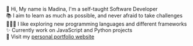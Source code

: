 🌸 Hi, My name is Madina, I'm a self-taught Software Developer <br /> 
📚 I aim to learn as much as possible, and never afraid to take challenges <br />
👩🏻‍💻 I like exploring new programming languages and different frameworks <br />
✨ Currently work on JavaScript and Python projects <br />
💜 Visit my [personal portfolio website](https://portfolio-madina.netlify.app/)

<!---
madina0801/madina0801 is a ✨ special ✨ repository because its `README.md` (this file) appears on your GitHub profile.
You can click the Preview link to take a look at your changes.
--->

